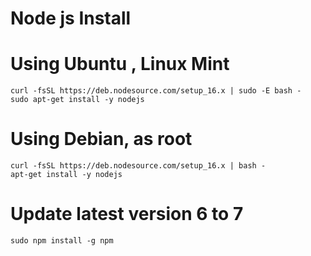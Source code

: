 # Node js Install 
# Using Ubuntu , Linux Mint
    curl -fsSL https://deb.nodesource.com/setup_16.x | sudo -E bash -
    sudo apt-get install -y nodejs

# Using Debian, as root
    curl -fsSL https://deb.nodesource.com/setup_16.x | bash -
    apt-get install -y nodejs
    
# Update latest version 6 to 7
    sudo npm install -g npm
